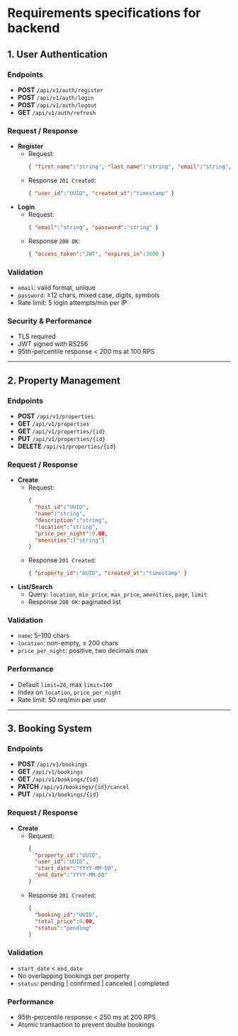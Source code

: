 # Requirements specifications for backend

## 1. User Authentication

### Endpoints
- **POST** `/api/v1/auth/register`
- **POST** `/api/v1/auth/login`
- **POST** `/api/v1/auth/logout`
- **GET**  `/api/v1/auth/refresh`

### Request / Response
- **Register**  
  - Request:
    ```json
    { "first_name":"string", "last_name":"string", "email":"string", "password":"string" }
    ```
  - Response `201 Created`:
    ```json
    { "user_id":"UUID", "created_at":"timestamp" }
    ```
- **Login**  
  - Request:
    ```json
    { "email":"string", "password":"string" }
    ```
  - Response `200 OK`:
    ```json
    { "access_token":"JWT", "expires_in":3600 }
    ```

### Validation
- `email`: valid format, unique
- `password`: ≥12 chars, mixed case, digits, symbols
- Rate limit: 5 login attempts/min per IP

### Security & Performance
- TLS required
- JWT signed with RS256
- 95th-percentile response < 200 ms at 100 RPS

---

## 2. Property Management

### Endpoints
- **POST**   `/api/v1/properties`
- **GET**    `/api/v1/properties`
- **GET**    `/api/v1/properties/{id}`
- **PUT**    `/api/v1/properties/{id}`
- **DELETE** `/api/v1/properties/{id}`

### Request / Response
- **Create**  
  - Request:
    ```json
    {
      "host_id":"UUID",
      "name":"string",
      "description":"string",
      "location":"string",
      "price_per_night":0.00,
      "amenities":["string"]
    }
    ```
  - Response `201 Created`:
    ```json
    { "property_id":"UUID", "created_at":"timestamp" }
    ```
- **List/Search**  
  - Query: `location`, `min_price`, `max_price`, `amenities`, `page`, `limit`
  - Response `200 OK`: paginated list

### Validation
- `name`: 5–100 chars
- `location`: non-empty, ≤ 200 chars
- `price_per_night`: positive, two decimals max

### Performance
- Default `limit=20`, max `limit=100`
- Index on `location`, `price_per_night`
- Rate limit: 50 req/min per user

---

## 3. Booking System

### Endpoints
- **POST**   `/api/v1/bookings`
- **GET**    `/api/v1/bookings`
- **GET**    `/api/v1/bookings/{id}`
- **PATCH**  `/api/v1/bookings/{id}/cancel`
- **PUT**    `/api/v1/bookings/{id}`

### Request / Response
- **Create**  
  - Request:
    ```json
    {
      "property_id":"UUID",
      "user_id":"UUID",
      "start_date":"YYYY-MM-DD",
      "end_date":"YYYY-MM-DD"
    }
    ```
  - Response `201 Created`:
    ```json
    {
      "booking_id":"UUID",
      "total_price":0.00,
      "status":"pending"
    }
    ```

### Validation
- `start_date` < `end_date`
- No overlapping bookings per property
- `status`: pending | confirmed | canceled | completed

### Performance
- 95th-percentile response < 250 ms at 200 RPS
- Atomic transaction to prevent double bookings

